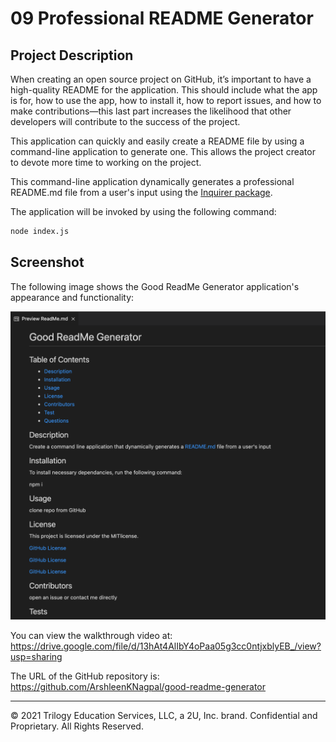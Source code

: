 # 09 Professional README Generator

## Project Description

When creating an open source project on GitHub, it’s important to have a high-quality README for the application. This should include what the app is for, how to use the app, how to install it, how to report issues, and how to make contributions&mdash;this last part increases the likelihood that other developers will contribute to the success of the project. 

This application can quickly and easily create a README file by using a command-line application to generate one. This allows the project creator to devote more time to working on the project.

This command-line application dynamically generates a professional README.md file from a user's input using the [Inquirer package](https://www.npmjs.com/package/inquirer).

The application will be invoked by using the following command:

```bash
node index.js
```

## Screenshot

The following image shows the Good ReadMe Generator application's appearance and functionality:

![The screenshot includes an image of the Good ReadMe Generator.](./screenshot.png)


You can view the walkthrough video at: <https://drive.google.com/file/d/13hAt4AlIbY4oPaa05g3cc0ntjxblyEB_/view?usp=sharing>

The URL of the GitHub repository is: <https://github.com/ArshleenKNagpal/good-readme-generator>


---

© 2021 Trilogy Education Services, LLC, a 2U, Inc. brand. Confidential and Proprietary. All Rights Reserved.
